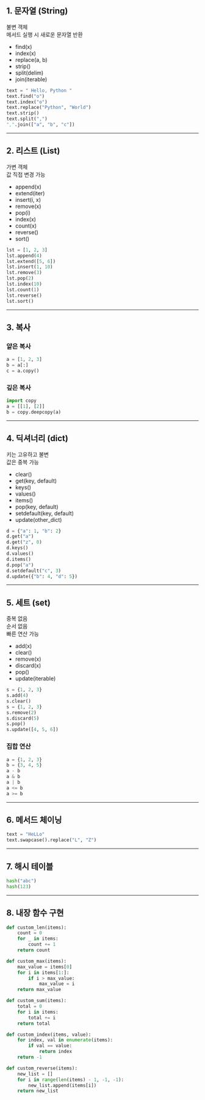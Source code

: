 ## 1. 문자열 (String)

불변 객체  
메서드 실행 시 새로운 문자열 반환

- find(x)
- index(x)
- replace(a, b)
- strip()
- split(delim)
- join(iterable)

```python
text = " Hello, Python "
text.find("o")
text.index("o")
text.replace("Python", "World")
text.strip()
text.split(",")
",".join(["a", "b", "c"])
```

---

## 2. 리스트 (List)

가변 객체  
값 직접 변경 가능

- append(x)
- extend(iter)
- insert(i, x)
- remove(x)
- pop(i)
- index(x)
- count(x)
- reverse()
- sort()

```python
lst = [1, 2, 3]
lst.append(4)
lst.extend([5, 6])
lst.insert(1, 10)
lst.remove(3)
lst.pop(2)
lst.index(10)
lst.count(1)
lst.reverse()
lst.sort()
```

---

## 3. 복사

### 얕은 복사

```python
a = [1, 2, 3]
b = a[:]
c = a.copy()
```

### 깊은 복사

```python
import copy
a = [[1], [2]]
b = copy.deepcopy(a)
```

---

## 4. 딕셔너리 (dict)

키는 고유하고 불변  
값은 중복 가능

- clear()
- get(key, default)
- keys()
- values()
- items()
- pop(key, default)
- setdefault(key, default)
- update(other_dict)

```python
d = {"a": 1, "b": 2}
d.get("a")
d.get("z", 0)
d.keys()
d.values()
d.items()
d.pop("a")
d.setdefault("c", 3)
d.update({"b": 4, "d": 5})
```

---

## 5. 세트 (set)

중복 없음  
순서 없음  
빠른 연산 가능

- add(x)
- clear()
- remove(x)
- discard(x)
- pop()
- update(iterable)

```python
s = {1, 2, 3}
s.add(4)
s.clear()
s = {1, 2, 3}
s.remove(2)
s.discard(5)
s.pop()
s.update([4, 5, 6])
```

### 집합 연산

```python
a = {1, 2, 3}
b = {3, 4, 5}
a - b
a & b
a | b
a <= b
a >= b
```

---

## 6. 메서드 체이닝

```python
text = "HeLLo"
text.swapcase().replace("L", "Z")
```

---

## 7. 해시 테이블

```python
hash("abc")
hash(123)
```

---

## 8. 내장 함수 구현

```python
def custom_len(items):
    count = 0
    for _ in items:
        count += 1
    return count
```

```python
def custom_max(items):
    max_value = items[0]
    for i in items[1:]:
        if i > max_value:
            max_value = i
    return max_value
```

```python
def custom_sum(items):
    total = 0
    for i in items:
        total += i
    return total
```

```python
def custom_index(items, value):
    for index, val in enumerate(items):
        if val == value:
            return index
    return -1
```

```python
def custom_reverse(items):
    new_list = []
    for i in range(len(items) - 1, -1, -1):
        new_list.append(items[i])
    return new_list
```
